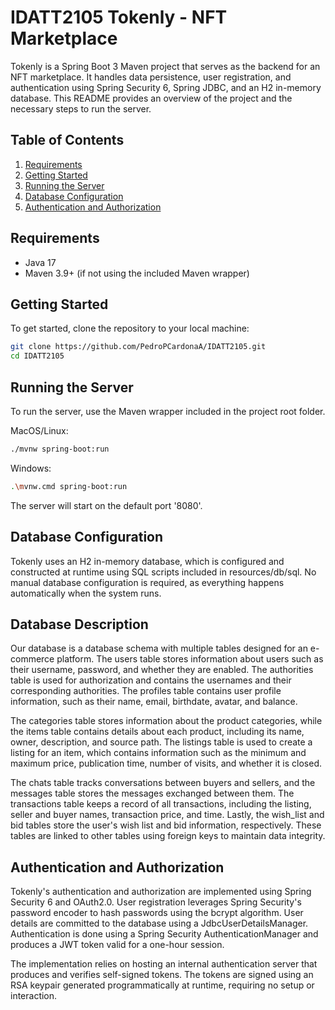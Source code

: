 # IDATT2105 Tokenly - NFT Marketplace

Tokenly is a Spring Boot 3 Maven project that serves as the backend for an NFT marketplace. It handles data persistence, user registration, and authentication using Spring Security 6, Spring JDBC, and an H2 in-memory database. This README provides an overview of the project and the necessary steps to run the server.

## Table of Contents

1. [Requirements](#requirements)
2. [Getting Started](#getting-started)
3. [Running the Server](#running-the-server)
4. [Database Configuration](#database-configuration)
5. [Authentication and Authorization](#authentication-and-authorization)

## Requirements

- Java 17
- Maven 3.9+ (if not using the included Maven wrapper)

## Getting Started

To get started, clone the repository to your local machine:

```bash
git clone https://github.com/PedroPCardonaA/IDATT2105.git
cd IDATT2105
```

## Running the Server

To run the server, use the Maven wrapper included in the project root folder.

MacOS/Linux:
```bash
./mvnw spring-boot:run
```

Windows:
```bash
.\mvnw.cmd spring-boot:run
```

The server will start on the default port '8080'.

## Database Configuration

Tokenly uses an H2 in-memory database, which is configured and constructed at runtime using SQL scripts included in resources/db/sql. No manual database configuration is required, as everything happens automatically when the system runs.

## Database Description

Our database is a database schema with multiple tables designed for an e-commerce platform. The users table stores information about users such as their username, password, and whether they are enabled. The authorities table is used for authorization and contains the usernames and their corresponding authorities. The profiles table contains user profile information, such as their name, email, birthdate, avatar, and balance.

The categories table stores information about the product categories, while the items table contains details about each product, including its name, owner, description, and source path. The listings table is used to create a listing for an item, which contains information such as the minimum and maximum price, publication time, number of visits, and whether it is closed.

The chats table tracks conversations between buyers and sellers, and the messages table stores the messages exchanged between them. The transactions table keeps a record of all transactions, including the listing, seller and buyer names, transaction price, and time. Lastly, the wish_list and bid tables store the user's wish list and bid information, respectively. These tables are linked to other tables using foreign keys to maintain data integrity.

## Authentication and Authorization

Tokenly's authentication and authorization are implemented using Spring Security 6 and OAuth2.0. User registration leverages Spring Security's password encoder to hash passwords using the bcrypt algorithm. User details are committed to the database using a JdbcUserDetailsManager. Authentication is done using a Spring Security AuthenticationManager and produces a JWT token valid for a one-hour session.

The implementation relies on hosting an internal authentication server that produces and verifies self-signed tokens. The tokens are signed using an RSA keypair generated programmatically at runtime, requiring no setup or interaction.
